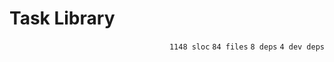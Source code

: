 # Task Library

<p align="right"><code>1148 sloc</code>&nbsp;<code>84 files</code>&nbsp;<code>8 deps</code>&nbsp;<code>4 dev deps</code></p>



<br />

<!-- START doctoc -->
<!-- END doctoc -->
